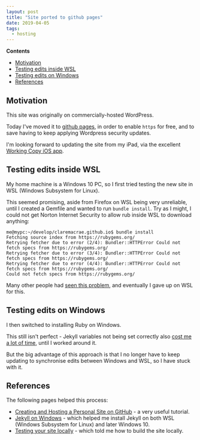 ```yaml
---
layout: post
title: "Site ported to github pages"
date: 2019-04-05
tags:
  - hosting
---
```



**Contents**

<!-- vscode-markdown-toc -->
* [Motivation](#Motivation)
* [Testing edits inside WSL](#TestingeditsinsideWSL)
* [Testing edits on Windows](#TestingeditsonWindows)
* [References](#References)

<!-- vscode-markdown-toc-config
	numbering=false
	autoSave=true
	/vscode-markdown-toc-config -->
<!-- /vscode-markdown-toc -->

## <a name='Motivation'></a>Motivation

This site was originally on commercially-hosted WordPress.

Today I've moved it to [github pages](https://pages.github.com/), in order to enable `https` for free, and to save having to keep applying Wordpress security updates.

I'm looking forward to updating the site from my iPad, via the excellent [Working Copy iOS app](https://workingcopyapp.com/).

## <a name='TestingeditsinsideWSL'></a>Testing edits inside WSL

My home machine is a Windows 10 PC, so I first tried testing the new site in WSL (Windows Subsystem for Linux).

This seemed promising, aside from Firefox on WSL being very unreliable, until I created a Gemfile and wanted to run `bundle install`. Try as I might, I could not get Norton Internet Security to allow rub inside WSL to download anything:

```
me@mypc:~/develop/claremacrae.github.io$ bundle install
Fetching source index from https://rubygems.org/
Retrying fetcher due to error (2/4): Bundler::HTTPError Could not fetch specs from https://rubygems.org/
Retrying fetcher due to error (3/4): Bundler::HTTPError Could not fetch specs from https://rubygems.org/
Retrying fetcher due to error (4/4): Bundler::HTTPError Could not fetch specs from https://rubygems.org/
Could not fetch specs from https://rubygems.org/
``` 

Many other people had [seen this problem](https://www.google.co.uk/search?q=norton+firewall+blocking+ruby+in+wsl+ubuntu), and eventually I gave up on WSL for this.

## <a name='TestingeditsonWindows'></a>Testing edits on Windows

I then switched to installing Ruby on Windows.

This still isn't perfect - Jekyll variables not being set correctly also [cost me a lot of time](https://github.com/claremacrae/claremacrae.github.io/issues/9), until I worked around it.

But the big advantage of this approach is that I no longer have to keep updating to synchronise edits between Windows and WSL, so I have stuck with it.
 
## <a name='References'></a>References

The following pages helped this process:

* [Creating and Hosting a Personal Site on GitHub](http://jmcglone.com/guides/github-pages/) - a very useful tutorial.
* [Jekyll on Windows](https://jekyllrb.com/docs/installation/windows/) - which helped me install Jekyll on both WSL (Windows Subsystem for Linux) and later Windows 10.
* [Testing your site locally](https://kbroman.org/simple_site/pages/local_test.html) - which told me how to build the site locally.
